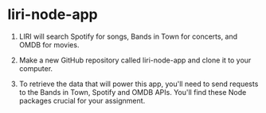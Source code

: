# liri-node-app

1. LIRI will search Spotify for songs, Bands in Town for concerts, and OMDB for movies.

2. Make a new GitHub repository called  liri-node-app and clone it to your computer.

3. To retrieve the data that will power this app, you'll need to send requests to the Bands in Town, Spotify and OMDB APIs. You'll find these Node packages crucial for your assignment.
